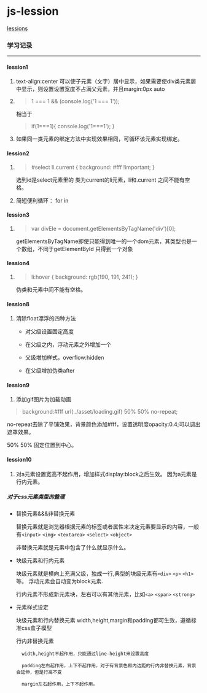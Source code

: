 # js-lession

[lessions](http://www.fgm.cc/learn/)

### 学习记录
***
#### lession1 
1. text-align:center 可以使子元素（文字）居中显示，如果需要使div类元素居中显示，则设置设置宽度不占满父元素，并且margin:0px auto
2. > 1 === 1 && (console.log('1 === 1')); 
 
    相当于
   > if(1===1){
       console.log('1===1');
    }


3. 如果同一类元素的绑定方法中实现效果相同，可循环该元素实现绑定。
#### lession2
1.  > #select li.current {
        background: #fff !important;
    }

    选到id是select元素里的 类为current的li元素，li和.current 之间不能有空格。
2. 简短便利循环： for in 
#### lession3
1. > var divEle = document.getElementsByTagName('div')[0];

    getElementsByTagName即使只能得到唯一的一个dom元素，其类型也是一个数组，不同于getElementById 只得到一个对象
#### lession4
1. > li:hover {
         background: rgb(190, 191, 241);
      }

    伪类和元素中间不能有空格。
#### lession8
1. 清除float漂浮的四种方法
   * 对父级设置固定高度

   * 在父级之内，浮动元素之外增加一个<div style="clear:both"></div>

   * 父级增加样式，overflow:hidden

   * 在父级增加伪类after
#### lession9
1. 添加gif图片为加载动画

  > background:#fff url(../asset/loading.gif) 50% 50% no-repeat;
  
  no-repeat去除了平铺效果，背景颜色添加#fff，设置透明度opacity:0.4;可以调出遮罩效果。
  
  50% 50% 固定位置到中心。
#### lession10
1. 对a元素设置宽高不起作用，增加样式display:block之后生效。
   因为a元素是行内元素。
##### 对于css元素类型的整理
* 替换元素&&&非替换元素

    替换元素就是浏览器根据元素的标签或者属性来决定元素要显示的内容，一般有`<input>` `<img>` `<textarea>` `<select>` `<object>`

    非替换元素就是元素中包含了什么就显示什么。
* 块级元素和行内元素

    块级元素就是横向上充满父级，独成一行,典型的块级元素有`<div>` `<p>` `<h1>`等。
    浮动元素会自动变为block元素.

    行内元素不形成新元素块，左右可以有其他元素，比如`<a>` `<span>` `<strong>`

* 元素样式设定

  块级元素和行内替换元素 width,height,margin和padding都可生效，遵循标准css盒子模型

  行内非替换元素 
              
        width,height不起作用，只能通过line-height来设置高度
     
        padding左右起作用，上下不起作用，对于有背景色和内边距的行内非替换元素，背景会延伸，但是行高不变

        margin左右起作用，上下不起作用。

  


